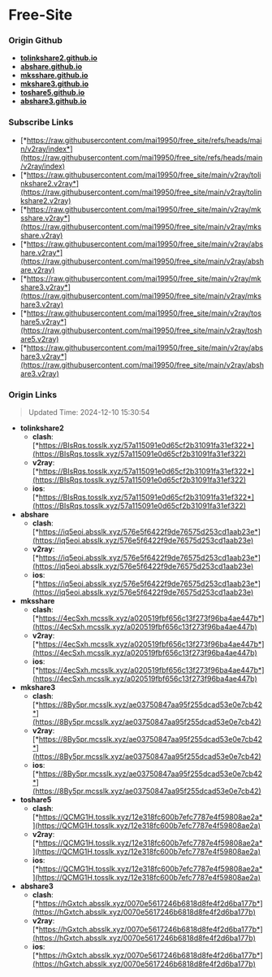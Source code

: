 # Free-Site

### Origin Github

- [**tolinkshare2.github.io**](https://github.com/tolinkshare2/tolinkshare2.github.io)
- [**abshare.github.io**](https://github.com/abshare/abshare.github.io)
- [**mksshare.github.io**](https://github.com/mksshare/mksshare.github.io)
- [**mkshare3.github.io**](https://github.com/mkshare3/mkshare3.github.io)
- [**toshare5.github.io**](https://github.com/toshare5/toshare5.github.io)
- [**abshare3.github.io**](https://github.com/abshare3/abshare3.github.io)

### Subscribe Links

- [*https://raw.githubusercontent.com/mai19950/free_site/refs/heads/main/v2ray/index*](https://raw.githubusercontent.com/mai19950/free_site/refs/heads/main/v2ray/index)
- [*https://raw.githubusercontent.com/mai19950/free_site/main/v2ray/tolinkshare2.v2ray*](https://raw.githubusercontent.com/mai19950/free_site/main/v2ray/tolinkshare2.v2ray)
- [*https://raw.githubusercontent.com/mai19950/free_site/main/v2ray/mksshare.v2ray*](https://raw.githubusercontent.com/mai19950/free_site/main/v2ray/mksshare.v2ray)
- [*https://raw.githubusercontent.com/mai19950/free_site/main/v2ray/abshare.v2ray*](https://raw.githubusercontent.com/mai19950/free_site/main/v2ray/abshare.v2ray)
- [*https://raw.githubusercontent.com/mai19950/free_site/main/v2ray/mkshare3.v2ray*](https://raw.githubusercontent.com/mai19950/free_site/main/v2ray/mkshare3.v2ray)
- [*https://raw.githubusercontent.com/mai19950/free_site/main/v2ray/toshare5.v2ray*](https://raw.githubusercontent.com/mai19950/free_site/main/v2ray/toshare5.v2ray)
- [*https://raw.githubusercontent.com/mai19950/free_site/main/v2ray/abshare3.v2ray*](https://raw.githubusercontent.com/mai19950/free_site/main/v2ray/abshare3.v2ray)

### Origin Links

> Updated Time: 2024-12-10 15:30:54

- **tolinkshare2**
  - **clash**: [*https://BIsRqs.tosslk.xyz/57a115091e0d65cf2b31091fa31ef322*](https://BIsRqs.tosslk.xyz/57a115091e0d65cf2b31091fa31ef322)
  - **v2ray**: [*https://BIsRqs.tosslk.xyz/57a115091e0d65cf2b31091fa31ef322*](https://BIsRqs.tosslk.xyz/57a115091e0d65cf2b31091fa31ef322)
  - **ios**: [*https://BIsRqs.tosslk.xyz/57a115091e0d65cf2b31091fa31ef322*](https://BIsRqs.tosslk.xyz/57a115091e0d65cf2b31091fa31ef322)
- **abshare**
  - **clash**: [*https://iq5eoi.absslk.xyz/576e5f6422f9de76575d253cd1aab23e*](https://iq5eoi.absslk.xyz/576e5f6422f9de76575d253cd1aab23e)
  - **v2ray**: [*https://iq5eoi.absslk.xyz/576e5f6422f9de76575d253cd1aab23e*](https://iq5eoi.absslk.xyz/576e5f6422f9de76575d253cd1aab23e)
  - **ios**: [*https://iq5eoi.absslk.xyz/576e5f6422f9de76575d253cd1aab23e*](https://iq5eoi.absslk.xyz/576e5f6422f9de76575d253cd1aab23e)
- **mksshare**
  - **clash**: [*https://4ecSxh.mcsslk.xyz/a020519fbf656c13f273f96ba4ae447b*](https://4ecSxh.mcsslk.xyz/a020519fbf656c13f273f96ba4ae447b)
  - **v2ray**: [*https://4ecSxh.mcsslk.xyz/a020519fbf656c13f273f96ba4ae447b*](https://4ecSxh.mcsslk.xyz/a020519fbf656c13f273f96ba4ae447b)
  - **ios**: [*https://4ecSxh.mcsslk.xyz/a020519fbf656c13f273f96ba4ae447b*](https://4ecSxh.mcsslk.xyz/a020519fbf656c13f273f96ba4ae447b)
- **mkshare3**
  - **clash**: [*https://8By5pr.mcsslk.xyz/ae03750847aa95f255dcad53e0e7cb42*](https://8By5pr.mcsslk.xyz/ae03750847aa95f255dcad53e0e7cb42)
  - **v2ray**: [*https://8By5pr.mcsslk.xyz/ae03750847aa95f255dcad53e0e7cb42*](https://8By5pr.mcsslk.xyz/ae03750847aa95f255dcad53e0e7cb42)
  - **ios**: [*https://8By5pr.mcsslk.xyz/ae03750847aa95f255dcad53e0e7cb42*](https://8By5pr.mcsslk.xyz/ae03750847aa95f255dcad53e0e7cb42)
- **toshare5**
  - **clash**: [*https://QCMG1H.tosslk.xyz/12e318fc600b7efc7787e4f59808ae2a*](https://QCMG1H.tosslk.xyz/12e318fc600b7efc7787e4f59808ae2a)
  - **v2ray**: [*https://QCMG1H.tosslk.xyz/12e318fc600b7efc7787e4f59808ae2a*](https://QCMG1H.tosslk.xyz/12e318fc600b7efc7787e4f59808ae2a)
  - **ios**: [*https://QCMG1H.tosslk.xyz/12e318fc600b7efc7787e4f59808ae2a*](https://QCMG1H.tosslk.xyz/12e318fc600b7efc7787e4f59808ae2a)
- **abshare3**
  - **clash**: [*https://hGxtch.absslk.xyz/0070e5617246b6818d8fe4f2d6ba177b*](https://hGxtch.absslk.xyz/0070e5617246b6818d8fe4f2d6ba177b)
  - **v2ray**: [*https://hGxtch.absslk.xyz/0070e5617246b6818d8fe4f2d6ba177b*](https://hGxtch.absslk.xyz/0070e5617246b6818d8fe4f2d6ba177b)
  - **ios**: [*https://hGxtch.absslk.xyz/0070e5617246b6818d8fe4f2d6ba177b*](https://hGxtch.absslk.xyz/0070e5617246b6818d8fe4f2d6ba177b)
